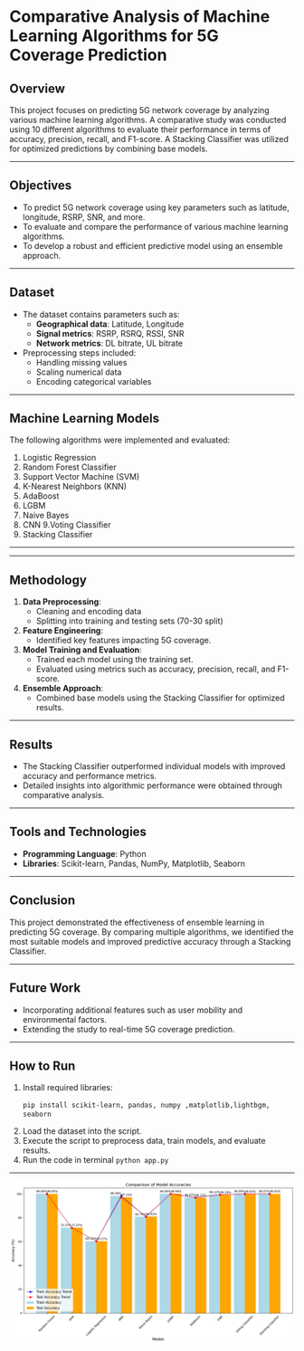 # Comparative Analysis of Machine Learning Algorithms for 5G Coverage Prediction

## Overview
This project focuses on predicting 5G network coverage by analyzing various machine learning algorithms. A comparative study was conducted using 10 different algorithms to evaluate their performance in terms of accuracy, precision, recall, and F1-score. A Stacking Classifier was utilized for optimized predictions by combining base models.

---

## Objectives
- To predict 5G network coverage using key parameters such as latitude, longitude, RSRP, SNR, and more.
- To evaluate and compare the performance of various machine learning algorithms.
- To develop a robust and efficient predictive model using an ensemble approach.

---

## Dataset
- The dataset contains parameters such as:
  - **Geographical data**: Latitude, Longitude
  - **Signal metrics**: RSRP, RSRQ, RSSI, SNR
  - **Network metrics**: DL bitrate, UL bitrate
- Preprocessing steps included:
  - Handling missing values
  - Scaling numerical data
  - Encoding categorical variables

---

## Machine Learning Models
The following algorithms were implemented and evaluated:
1. Logistic Regression
2. Random Forest Classifier
3. Support Vector Machine (SVM)
4. K-Nearest Neighbors (KNN)
5. AdaBoost
6. LGBM
7. Naive Bayes
8. CNN
9.Voting Classifier
10. Stacking Classifier

---


---

## Methodology
1. **Data Preprocessing**:
   - Cleaning and encoding data
   - Splitting into training and testing sets (70-30 split)
2. **Feature Engineering**:
   - Identified key features impacting 5G coverage.
3. **Model Training and Evaluation**:
   - Trained each model using the training set.
   - Evaluated using metrics such as accuracy, precision, recall, and F1-score.
4. **Ensemble Approach**:
   - Combined base models using the Stacking Classifier for optimized results.

---

## Results
- The Stacking Classifier outperformed individual models with improved accuracy and performance metrics.
- Detailed insights into algorithmic performance were obtained through comparative analysis.

---

## Tools and Technologies
- **Programming Language**: Python
- **Libraries**: Scikit-learn, Pandas, NumPy, Matplotlib, Seaborn

---

## Conclusion
This project demonstrated the effectiveness of ensemble learning in predicting 5G coverage. By comparing multiple algorithms, we identified the most suitable models and improved predictive accuracy through a Stacking Classifier.

---

## Future Work
- Incorporating additional features such as user mobility and environmental factors.
- Extending the study to real-time 5G coverage prediction.

---

## How to Run
1. Install required libraries:
   ```
   pip install scikit-learn, pandas, numpy ,matplotlib,lightbgm, seaborn
   ```
2. Load the dataset into the script.
3. Execute the script to preprocess data, train models, and evaluate results.
4. Run the code in terminal ``` python app.py ```
---
![comapasion graph](static/images/img/output1.png)


